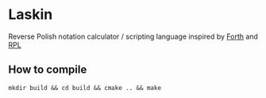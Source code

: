 Laskin
======
Reverse Polish notation calculator / scripting language inspired by
[Forth](https://en.wikipedia.org/wiki/Forth_%28programming_language%29)
and [RPL](https://en.wikipedia.org/wiki/RPL_(programming_language))

How to compile
--------------
    mkdir build && cd build && cmake .. && make
